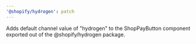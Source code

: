 ```yaml
---
'@shopify/hydrogen': patch
---
```


Adds default channel value of "hydrogen" to the ShopPayButton component exported out of the @shopify/hydrogen package.
